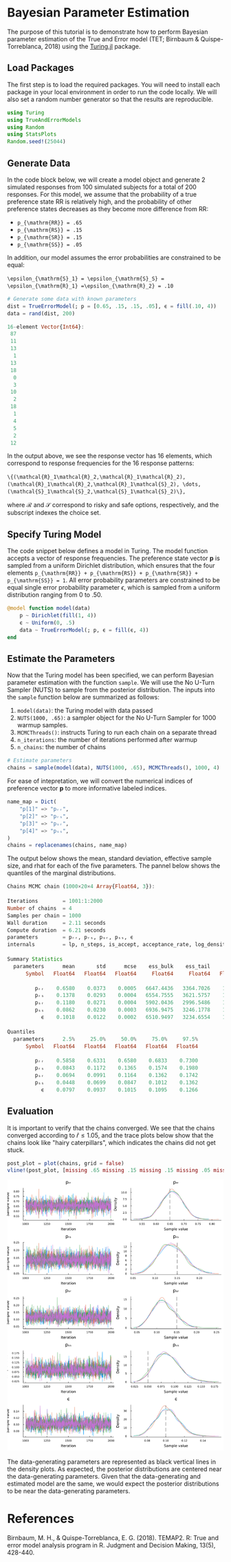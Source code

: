 # Bayesian Parameter Estimation

The purpose of this tutorial is to demonstrate how to perform Bayesian parameter estimation of the True and Error model (TET; Birnbaum & Quispe-Torreblanca, 2018) using the [Turing.jl](https://turinglang.org/) package. 

## Load Packages

The first step is to load the required packages. You will need to install each package in your local
environment in order to run the code locally. We will also set a random number generator so that the results are reproducible.

```julia
using Turing
using TrueAndErrorModels
using Random
using StatsPlots
Random.seed!(25044)
```

## Generate Data

In the code block below, we will create a model object and generate 2 simulated responses from 100 simulated subjects for a total of 200 responses. For this model, we assume that the probability of a true preference state RR is relatively high, and the probability of other preference states decreases as they become more difference from RR:

- ``p_{\mathrm{RR}} = .65``
- ``p_{\mathrm{RS}} = .15``
- ``p_{\mathrm{SR}} = .15``
- ``p_{\mathrm{SS}} = .05``

In addition, our model assumes the error probabilities are constrained to be equal:

``\epsilon_{\mathrm{S}_1} = \epsilon_{\mathrm{S}_S} = \epsilon_{\mathrm{R}_1} =\epsilon_{\mathrm{R}_2} = .10``

```julia
# Generate some data with known parameters
dist = TrueErrorModel(; p = [0.65, .15, .15, .05], ϵ = fill(.10, 4))
data = rand(dist, 200)
```

```julia 
16-element Vector{Int64}:
 87
 11
 13
  1
 13
 18
  0
  3
 10
  2
 18
  1
  4
  5
  2
 12
```

In the output above, we see the response vector has 16 elements, which correspond to response frequencies for the 16 response patterns:

``\{(\mathcal{R}_1\mathcal{R}_2,\mathcal{R}_1\mathcal{R}_2),(\mathcal{R}_1\mathcal{R}_2,\mathcal{R}_1\mathcal{S}_2), \dots, (\mathcal{S}_1\mathcal{S}_2,\mathcal{S}_1\mathcal{S}_2)\},``

where $\mathcal{R}$ and $\mathcal{S}$ correspond to risky and safe options, respectively, and the subscript indexes the choice set.  

## Specify Turing Model

The code snippet below defines a model in Turing. The model function accepts a vector of response frequencies. The preference state vector $\mathbf{p}$ is sampled from a uniform Dirichlet distribution, which ensures that the four elements ``p_{\mathrm{RR}} + p_{\mathrm{RS}} + p_{\mathrm{SR}} + p_{\mathrm{SS}} = 1``. All error probability parameters are constrained to be equal single error probability parameter $\epsilon$, which is sampled from a uniform distribution ranging from 0 to .50.

```julia
@model function model(data)
    p ~ Dirichlet(fill(1, 4))
    ϵ ~ Uniform(0, .5)
    data ~ TrueErrorModel(; p, ϵ = fill(ϵ, 4))
end
```

## Estimate the Parameters

Now that the Turing model has been specified, we can perform Bayesian parameter estimation with the function `sample`. We will use the No U-Turn Sampler (NUTS) to sample from the posterior distribution. The inputs into the `sample` function below are summarized as follows:

1. `model(data)`: the Turing model with data passed
2. `NUTS(1000, .65)`: a sampler object for the No U-Turn Sampler for 1000 warmup samples.
3. `MCMCThreads()`: instructs Turing to run each chain on a separate thread
4. `n_iterations`: the number of iterations performed after warmup
5. `n_chains`: the number of chains

```julia
# Estimate parameters
chains = sample(model(data), NUTS(1000, .65), MCMCThreads(), 1000, 4)
```

For ease of intepretation, we will convert the numerical indices of preference vector $\mathbf{p}$ to more informative labeled indices. 

```julia
name_map = Dict(
    "p[1]" => "pᵣᵣ",
    "p[2]" => "pᵣₛ",
    "p[3]" => "pₛᵣ",
    "p[4]" => "pₛₛ",
)
chains = replacenames(chains, name_map)
```
The output below shows the mean, standard deviation, effective sample size, and rhat for each of the five parameters. The pannel below shows the quantiles of the marginal distributions. 
```julia
Chains MCMC chain (1000×20×4 Array{Float64, 3}):

Iterations        = 1001:1:2000
Number of chains  = 4
Samples per chain = 1000
Wall duration     = 2.11 seconds
Compute duration  = 6.21 seconds
parameters        = pᵣᵣ, pᵣₛ, pₛᵣ, pₛₛ, ϵ
internals         = lp, n_steps, is_accept, acceptance_rate, log_density, hamiltonian_energy, hamiltonian_energy_error, max_hamiltonian_energy_error, tree_depth, numerical_error, step_size, nom_step_size

Summary Statistics
  parameters      mean       std      mcse    ess_bulk    ess_tail      rhat   ess_per_sec 
      Symbol   Float64   Float64   Float64     Float64     Float64   Float64       Float64 

         pᵣᵣ    0.6580    0.0373    0.0005   6647.4436   3364.7026    1.0008      231.3522
         pᵣₛ    0.1378    0.0293    0.0004   6554.7555   3621.5757    1.0000      228.1264
         pₛᵣ    0.1180    0.0271    0.0004   5902.0436   2996.5486    1.0013      205.4099
         pₛₛ    0.0862    0.0230    0.0003   6936.9475   3246.1778    1.0003      241.4279
           ϵ    0.1018    0.0122    0.0002   6510.9497   3234.6554    1.0008      226.6018

Quantiles
  parameters      2.5%     25.0%     50.0%     75.0%     97.5% 
      Symbol   Float64   Float64   Float64   Float64   Float64 

         pᵣᵣ    0.5858    0.6331    0.6580    0.6833    0.7300
         pᵣₛ    0.0843    0.1172    0.1365    0.1574    0.1980
         pₛᵣ    0.0694    0.0991    0.1164    0.1362    0.1742
         pₛₛ    0.0448    0.0699    0.0847    0.1012    0.1362
           ϵ    0.0797    0.0937    0.1015    0.1095    0.1266
```


## Evaluation

It is important to verify that the chains converged. We see that the chains converged according to $\hat{r} \leq 1.05$, and the trace plots below show that the chains look like "hairy caterpillars", which indicates the chains did not get stuck. 

```julia
post_plot = plot(chains, grid = false)
vline!(post_plot, [missing .65 missing .15 missing .15 missing .05 missing .10], color = :black, linestyle = :dash)
```

![](assets/posterior_distribution.png)

The data-generating parameters are represented as black vertical lines in the density plots. As expected, the posterior distributions are centered near the data-generating parameters. Given that the data-generating and estimated model are the same, we would expect the posterior distributions to be near the data-generating parameters. 


# References

Birnbaum, M. H., & Quispe-Torreblanca, E. G. (2018). TEMAP2. R: True and error model analysis program in R. Judgment and Decision Making, 13(5), 428-440.
